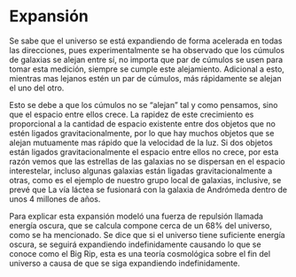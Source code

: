 # Expansión

Se sabe que el universo se está expandiendo de forma acelerada en todas las direcciones, pues experimentalmente se ha observado que los cúmulos de galaxias se alejan entre sí, no importa que par de cúmulos se usen para tomar esta medición, siempre se cumple este alejamiento. Adicional a esto, mientras mas lejanos estén un par de cúmulos, más rápidamente se alejan el uno del otro.

Esto se debe a que los cúmulos no se “alejan” tal y como pensamos, sino que el espacio entre ellos crece.
La rapidez de este crecimiento es proporcional a la cantidad de espacio existente entre dos objetos que no estén ligados gravitacionalmente, por lo que hay muchos objetos que se alejan mutuamente mas rápido que la velocidad de la luz. Si dos objetos están ligados gravitacionalmente el espacio entre ellos no crece, por esta razón vemos que las estrellas de las galaxias no se dispersan en el espacio interestelar, incluso algunas galaxias están ligadas gravitacionalmente a otras, como es el ejemplo de nuestro grupo local de galaxias, inclusive, se prevé que La vía láctea se fusionará con la galaxia de Andrómeda dentro de unos 4 millones de años.

Para explicar esta expansión modeló una fuerza de repulsión llamada energía oscura, que se calcula compone cerca de un 68% del universo, como se ha mencionado. Se dice que si el universo tiene suficiente energía oscura, se seguirá expandiendo indefinidamente causando lo que se conoce como el Big Rip, esta es una teoría cosmológica sobre el fin del universo a causa de que se siga expandiendo indefinidamente.
